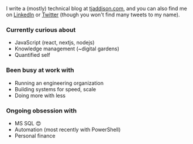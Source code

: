 I write a (mostly) technical blog at [tjaddison.com][my blog], and you can also find me on [LinkedIn] or [Twitter] (though you won't find many tweets to my name).

### Currently curious about
- JavaScript (react, nextjs, nodejs)
- Knowledge management (~digital gardens)
- Quantified self

### Been busy at work with
- Running an engineering organization
- Building systems for speed, scale
- Doing more with less

### Ongoing obsession with
- MS SQL 😍
- Automation (most recently with PowerShell)
- Personal finance 

[my blog]: https://tjaddison.com/blog
[linkedin]: https://www.linkedin.com/in/tjaddison/
[twitter]: https://twitter.com/tjaddison
